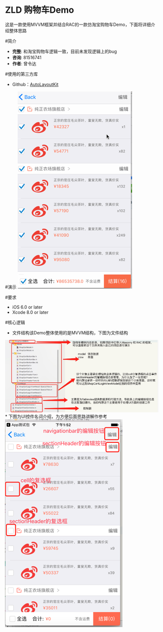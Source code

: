 ZLD 购物车Demo
==============
这是一款使用MVVM框架并结合RAC的一款仿淘宝购物车Demo，下面将详细介绍整体思路

#简介
- **完整**: 和淘宝购物车逻辑一致，目前未发现逻辑上的bug
- **咨询**: 81516741
- **作者**: 曾令达

#使用的第三方库
* Github：[AutoLayoutKit](https://github.com/ReactiveCocoa/ReactiveCocoa)</br>

#演示
<img src = "https://github.com/81516741/RAC_Demo/blob/master/demo_show.gif">

#要求
* iOS 6.0 or later
* Xcode 8.0 or later

#核心逻辑
* 文件结构该Demo整体使用的是MVVM结构，下图为文件结构

<img src = "https://github.com/81516741/RAC_Demo/blob/master/document_introduction.png">
* 下图为UI控件名词介绍，为方便后面思路讲解作参考

<img src = "https://github.com/81516741/RAC_Demo/blob/master/UI_introduction.png">

